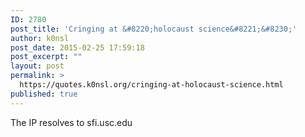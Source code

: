 ```yaml
---
ID: 2780
post_title: 'Cringing at &#8220;holocaust science&#8221;&#8230;'
author: k0nsl
post_date: 2015-02-25 17:59:18
post_excerpt: ""
layout: post
permalink: >
  https://quotes.k0nsl.org/cringing-at-holocaust-science.html
published: true
---
```

The IP resolves to sfi.usc.edu <img class='wpml_ico' alt='' src='http://quotes.k0nsl.org/wp-content/plugins/wp-monalisa/icons/lol.gif' />